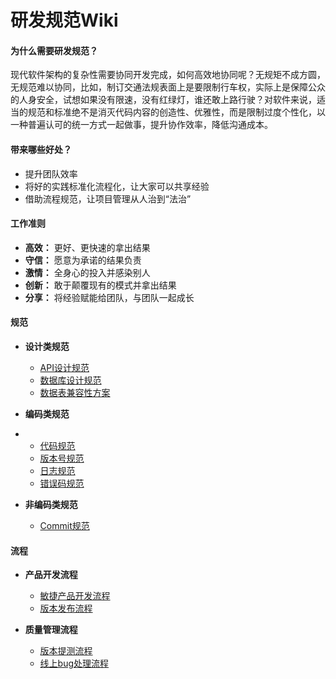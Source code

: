 # 研发规范Wiki

#### 为什么需要研发规范？

现代软件架构的复杂性需要协同开发完成，如何高效地协同呢？无规矩不成方圆，无规范难以协同，比如，制订交通法规表面上是要限制行车权，实际上是保障公众的人身安全，试想如果没有限速，没有红绿灯，谁还敢上路行驶？对软件来说，适当的规范和标准绝不是消灭代码内容的创造性、优雅性，而是限制过度个性化，以一种普遍认可的统一方式一起做事，提升协作效率，降低沟通成本。



#### 带来哪些好处？

- 提升团队效率
- 将好的实践标准化流程化，让大家可以共享经验
- 借助流程规范，让项目管理从人治到“法治”



#### 工作准则

- **高效：** 更好、更快速的拿出结果
- **守信：** 愿意为承诺的结果负责
- **激情：** 全身心的投入并感染别人
- **创新：** 敢于颠覆现有的模式并拿出结果
- **分享：** 将经验赋能给团队，与团队一起成长

#### 规范

- **设计类规范**

  - [API设计规范](api.md)
  - [数据库设计规范](database_design.md)
  - [数据表兼容性方案](database_compatibility.md)

- **编码类规范**

- - [代码规范](code.md)

  * [版本号规范](version.md)
  * [日志规范](log.md)
  * [错误码规范](error_code.md)

- **非编码类规范**

  - [Commit规范](commit.md)



#### 流程

- **产品开发流程**
  - [敏捷产品开发流程](agile.md)
  - [版本发布流程]()

- **质量管理流程**
  - [版本提测流程](test.md)
  - [线上bug处理流程](customer_bug.md)


